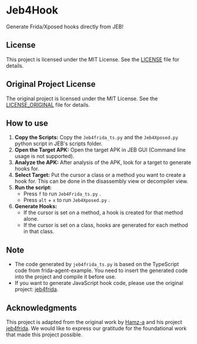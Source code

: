 # Jeb4Hook
Generate Frida/Xposed hooks directly from JEB!

## License

This project is licensed under the MIT License. See the [LICENSE](LICENSE) file for details.

## Original Project License

The original project is licensed under the MIT License. See the [LICENSE_ORIGINAL](LICENSE_ORIGINAL) file for details.

## How to use

1. **Copy the Scripts:** Copy the `Jeb4frida_ts.py` and the `Jeb4Xposed.py` python script in JEB's scripts folder.
2. **Open the Target APK:** Open the target APK in JEB GUI (Command line usage is not supported).
3. **Analyze the APK:** After analysis of the APK, look for a target to generate hooks for.
4. **Select Target:** Put the cursor a class or a method you want to create a hook for. This can be done in the disassembly view or decompiler view.
5. **Run the script:**
   - Press `f` to run `Jeb4Frida_ts.py` .
   - Press `alt` + `x` to run `Jeb4Xposed.py` . 
6. **Generate Hooks:**
   - If the cursor is set on a method, a hook is created for that method alone.
   - If the cursor is set on a class, hooks are generated for each method in that class.

## Note
- The code generated by `jeb4frida_ts.py` is based on the TypeScript code from frida-agent-example. You need to insert the generated code into the project and compile it before use.
- If you want to generate JavaScript hook code, please use the original project: [jeb4frida](https://github.com/Hamz-a/jeb4frida).

## Acknowledgments
This project is adapted from the original work by [Hamz-a](https://github.com/Hamz-a) and his project [jeb4frida](https://github.com/Hamz-a/jeb4frida). We would like to express our gratitude for the foundational work that made this project possible.

